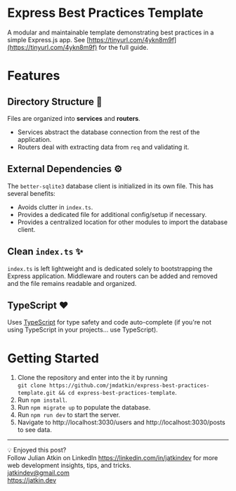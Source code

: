 # Express Best Practices Template

A modular and maintainable template demonstrating best practices in a simple Express.js app. See [https://tinyurl.com/4ykn8m9f](https://tinyurl.com/4ykn8m9f) for the full guide.

# Features
## Directory Structure 📁
Files are organized into **services** and **routers**.
+ Services abstract the database connection from the rest of the application.
+ Routers deal with extracting data from `req` and validating it.

## External Dependencies ⚙️
The `better-sqlite3` database client is initialized in its own file. This has several benefits:
+ Avoids clutter in `index.ts`.
+ Provides a dedicated file for additional config/setup if necessary.
+ Provides a centralized location for other modules to import the database client.

## Clean `index.ts` ✨
`index.ts` is left lightweight and is dedicated solely to bootstrapping the Express application.
Middleware and routers can be added and removed and the file remains readable and organized.

## TypeScript ❤️
Uses [TypeScript](https://www.typescriptlang.org/) for type safety and code auto-complete (if you're not using TypeScript in your projects... use TypeScript).

# Getting Started
1. Clone the repository and enter into the it by running \
`git clone https://github.com/jmdatkin/express-best-practices-template.git && cd express-best-practices-template`.
4. Run `npm install`.
5. Run `npm migrate up` to populate the database.
6. Run `npm run dev` to start the server.
7. Navigate to http://localhost:3030/users and http://localhost:3030/posts to see data.

---

💡 Enjoyed this post? \
Follow Julian Atkin on LinkedIn <https://linkedin.com/in/jatkindev> for more web development insights, tips, and tricks. \
jatkindev@gmail.com \
<https://jatkin.dev>

